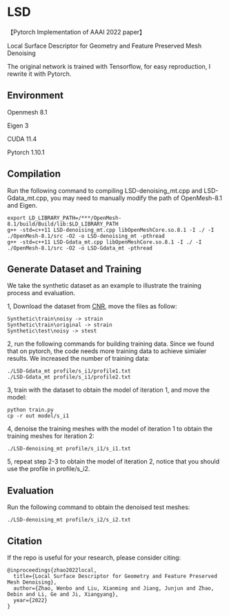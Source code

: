 # LSD

【Pytorch Implementation of AAAI 2022 paper】 

Local Surface Descriptor for Geometry and Feature Preserved Mesh Denoising

The original network is trained with Tensorflow, for easy reproduction, I rewrite it with Pytorch.

## Environment

Openmesh 8.1

Eigen 3

CUDA 11.4

Pytorch 1.10.1

## Compilation

Run the following command to compiling LSD-denoising_mt.cpp and LSD-Gdata_mt.cpp, you may need to manually modify the path of OpenMesh-8.1 and Eigen.

```
export LD_LIBRARY_PATH=/***/OpenMesh-8.1/build/Build/lib:$LD_LIBRARY_PATH
g++ -std=c++11 LSD-denoising_mt.cpp libOpenMeshCore.so.8.1 -I ./ -I ./OpenMesh-8.1/src -O2 -o LSD-denoising_mt -pthread
g++ -std=c++11 LSD-Gdata_mt.cpp libOpenMeshCore.so.8.1 -I ./ -I ./OpenMesh-8.1/src -O2 -o LSD-Gdata_mt -pthread
```

## Generate Dataset and Training 

We take the synthetic dataset as an example to illustrate the training process and evaluation.

1, Download the dataset from [CNR](https://wang-ps.github.io/denoising.html), move the files as follow:

```
Synthetic\train\noisy -> strain
Synthetic\train\original -> strain
Synthetic\test\noisy -> stest
```

2, run the following commands for building training data. Since we found that on pytorch, the code needs more training data to achieve simialer results. We increased the number of training data:

```
./LSD-Gdata_mt profile/s_i1/profile1.txt
./LSD-Gdata_mt profile/s_i1/profile2.txt
```

3, train with the dataset to obtain the model of iteration 1, and move the model: 

```
python train.py
cp -r out model/s_i1
```

4,  denoise the training meshes with the model of iteration 1 to obtain the training meshes for iteration 2:

```
./LSD-denoising_mt profile/s_i1/s_i1.txt
```

5, repeat step 2-3 to obtain the model of iteration 2, notice that you should use the profile in profile/s_i2.

## Evaluation

Run the following command to obtain the denoised test meshes:
```
./LSD-denoising_mt profile/s_i2/s_i2.txt
```

## Citation
If the repo is useful for your research, please consider citing:
  
    @inproceedings{zhao2022local,
      title={Local Surface Descriptor for Geometry and Feature Preserved Mesh Denoising},
      author={Zhao, Wenbo and Liu, Xianming and Jiang, Junjun and Zhao, Debin and Li, Ge and Ji, Xiangyang},
      year={2022}
    }

